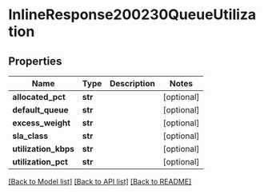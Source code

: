 # InlineResponse200230QueueUtilization

## Properties
Name | Type | Description | Notes
------------ | ------------- | ------------- | -------------
**allocated_pct** | **str** |  | [optional] 
**default_queue** | **str** |  | [optional] 
**excess_weight** | **str** |  | [optional] 
**sla_class** | **str** |  | [optional] 
**utilization_kbps** | **str** |  | [optional] 
**utilization_pct** | **str** |  | [optional] 

[[Back to Model list]](../README.md#documentation-for-models) [[Back to API list]](../README.md#documentation-for-api-endpoints) [[Back to README]](../README.md)

